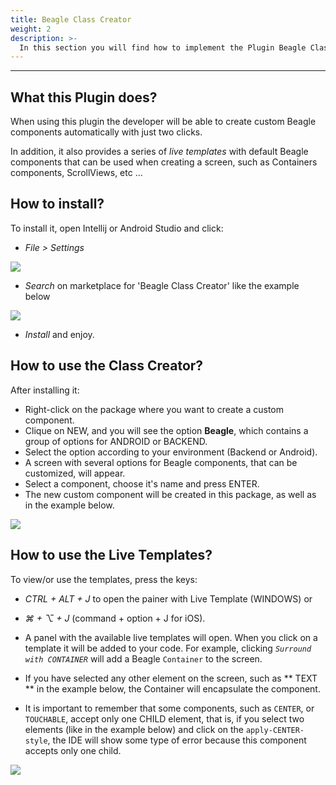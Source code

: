 ```yaml
---
title: Beagle Class Creator
weight: 2
description: >-
  In this section you will find how to implement the Plugin Beagle Class Creator
---
```


---

## What this Plugin does?

When using this plugin the developer will be able to create custom Beagle components automatically with just two clicks.

In addition, it also provides a series of *live templates* with default Beagle components that can be used when creating a screen, such as Containers components, ScrollViews, etc ...

## How to install?

To install it, open Intellij or Android Studio and click:
* *File > Settings*

![](/shared/plugin/settings.png)

* *Search* on marketplace for 'Beagle Class Creator' like the example below

![](/shared/plugin/search.png)
* *Install* and enjoy.

## How to use the Class Creator?

After installing it:

* Right-click on the package where you want to create a custom component.
* Clique on NEW, and you will see the option **Beagle**, which contains a group of options for ANDROID or BACKEND.
* Select the option according to your environment (Backend or Android).
* A screen with several options for Beagle components, that can be customized, will appear.
* Select a component, choose it's name and press ENTER.
* The new custom component will be created in this package, as well as in the example below.

![](/shared/plugin/plugin.gif)

## How to use the Live Templates?

To view/or use the templates, press the keys:

* *CTRL + ALT + J* to open the painer with Live Template (WINDOWS) or
* *⌘ + ⌥ + J* (command + option + J for iOS).

* A panel with the available live templates will open. When you click on a template it will be added to your code. For example, clicking *`Surround with CONTAINER`* will add a Beagle `Container` to the screen.
* If you have selected any other element on the screen, such as ** TEXT ** in the example below, the Container will encapsulate the component.
* It is important to remember that some components, such as `CENTER`, or` TOUCHABLE`, accept only one CHILD element, that is, if you select two elements (like in the example below) and click on the `apply-CENTER-style`, the IDE will show some type of error because this component accepts only one child.

![](/shared/plugin/plugin-live-template.gif)

<!-- # Want to know moew about our plugin? 
👉 Access our GitHub repo on [Beagle Class Creator Plugin](https://github.com/ZupIT/beagle-template-intellij-plugin) and explore it freely! Please feel free to sugest any improvements! -->